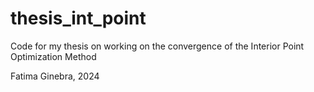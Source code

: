 # thesis_int_point
Code for my thesis on working on the convergence of the Interior Point Optimization Method

Fatima Ginebra, 2024